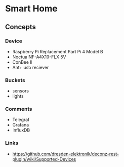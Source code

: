 Smart Home
==========

## Concepts

### Device
- Raspberry Pi Replacement Part Pi 4 Model B
- Noctua NF-A4X10-FLX 5V
- ConBee II
- Ant+ usb reciever

### Buckets
- sensors
- lights

### Comments
- Telegraf
- Grafana
- InfluxDB

### Links
- https://github.com/dresden-elektronik/deconz-rest-plugin/wiki/Supported-Devices
